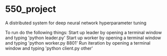 # 550_project
A distributed system for deep neural network hyperparameter tuning

To run do the following things:
Start up leader by opening a terminal window and typing 'python leader.py'
Start up worker by opening a terminal window and typing 'python worker.py 8801'
Run iteration by opening a terminal window and typing 'python client.py other'
